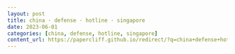 ```yaml
---
layout: post
title: china · defense · hotline · singapore
date: 2023-06-01
categories: [china, defense, hotline, singapore]
content_url: https://papercliff.github.io/redirect/?q=china+defense+hotline+singapore&tbs=cdr:1,cd_min:5/31/2023,cd_max:6/2/2023
---
```

